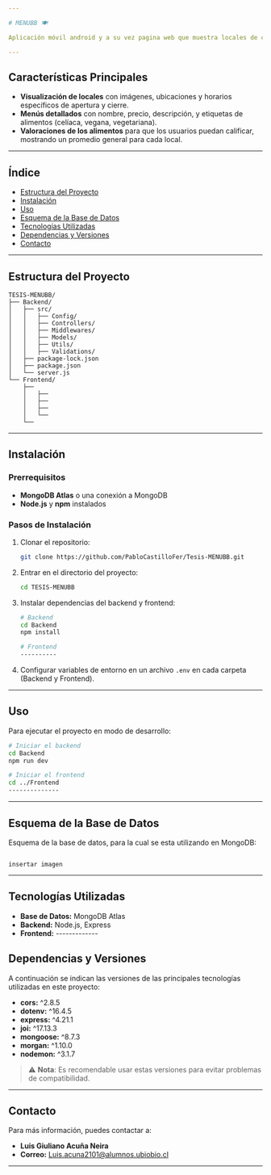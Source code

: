 ```yaml
---

# MENUBB 🍽️

Aplicación móvil android y a su vez pagina web que muestra locales de comida dentro de la Universidad del Bío-Bío, brindando a los usuarios una experiencia rápida y accesible para ver menús, horarios, disponibilidad de alimentos y valoraciones.

---
```


## Características Principales

- **Visualización de locales** con imágenes, ubicaciones y horarios específicos de apertura y cierre.
- **Menús detallados** con nombre, precio, descripción, y etiquetas de alimentos (celíaca, vegana, vegetariana).
- **Valoraciones de los alimentos** para que los usuarios puedan calificar, mostrando un promedio general para cada local.

---

## Índice

- [Estructura del Proyecto](#estructura-del-proyecto)
- [Instalación](#instalación)
- [Uso](#uso)
- [Esquema de la Base de Datos](#esquema-de-la-base-de-datos)
- [Tecnologías Utilizadas](#tecnologías-utilizadas)
- [Dependencias y Versiones](#dependencias-y-versiones)
- [Contacto](#contacto)

---

## Estructura del Proyecto

```plaintext
TESIS-MENUBB/
├── Backend/
│   ├── src/
│   │   ├── Config/
│   │   ├── Controllers/
│   │   ├── Middlewares/
│   │   ├── Models/
│   │   ├── Utils/
│   │   ├── Validations/
│   ├── package-lock.json
│   ├── package.json
│   └── server.js
└── Frontend/
    ├── 
    │   ├── 
    │   ├── 
    │   ├── 
    │   └── 
    └── 
```

---

## Instalación

### Prerrequisitos

- **MongoDB Atlas** o una conexión a MongoDB
- **Node.js** y **npm** instalados

### Pasos de Instalación

1. Clonar el repositorio:  

   ```bash
   git clone https://github.com/PabloCastilloFer/Tesis-MENUBB.git
   ```
   
3. Entrar en el directorio del proyecto:  

   ```bash
   cd TESIS-MENUBB
   ```
   
4. Instalar dependencias del backend y frontend:
   
   ```bash
   # Backend
   cd Backend
   npm install

   # Frontend
   ----------
   ```
   
5. Configurar variables de entorno en un archivo `.env` en cada carpeta (Backend y Frontend).

---

## Uso

Para ejecutar el proyecto en modo de desarrollo:

```bash
# Iniciar el backend
cd Backend
npm run dev

# Iniciar el frontend
cd ../Frontend
--------------
```

---

## Esquema de la Base de Datos

Esquema de la base de datos, para la cual se esta utilizando en MongoDB:

```

insertar imagen

```

---

## Tecnologías Utilizadas

- **Base de Datos:** MongoDB Atlas
- **Backend:** Node.js, Express
- **Frontend:** -------------

## Dependencias y Versiones

A continuación se indican las versiones de las principales tecnologías utilizadas en este proyecto:

- **cors:** ^2.8.5
- **dotenv:** ^16.4.5
- **express:** ^4.21.1
- **joi:** ^17.13.3
- **mongoose:** ^8.7.3
- **morgan:** ^1.10.0
- **nodemon:** ^3.1.7

> ⚠️ **Nota**: Es recomendable usar estas versiones para evitar problemas de compatibilidad.


---

## Contacto

Para más información, puedes contactar a:

- **Luis Giuliano Acuña Neira**  
- **Correo:** [Luis.acuna2101@alumnos.ubiobio.cl](mailto:Luis.acuna2101@alumnos.ubiobio.cl)

---
